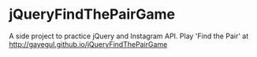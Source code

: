 # jQueryFindThePairGame
A side project to practice jQuery and Instagram API. 
Play 'Find the Pair' at http://gayegul.github.io/jQueryFindThePairGame
